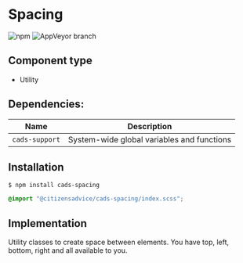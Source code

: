 # Spacing

![npm](https://img.shields.io/npm/v/:package.svg)
![AppVeyor branch](https://img.shields.io/appveyor/ci/:user/:repo/:branch.svg)

## Component type

- Utility

## Dependencies:

| Name           | Description                                |
| -------------- | ------------------------------------------ |
| `cads-support` | System-wide global variables and functions |

## Installation

```
$ npm install cads-spacing
```

```scss
@import "@citizensadvice/cads-spacing/index.scss";
```

## Implementation

Utility classes to create space between elements. You have top, left, bottom, right and all available to you.
